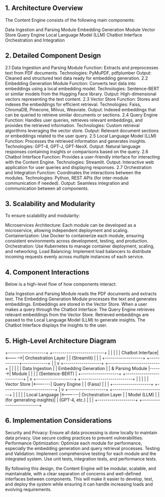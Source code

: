 ## 1. Architecture Overview
The Content Engine consists of the following main components:

Data Ingestion and Parsing Module
Embedding Generation Module
Vector Store
Query Engine
Local Language Model (LLM)
Chatbot Interface
Orchestration and Integration

## 2. Detailed Component Design

2.1 Data Ingestion and Parsing Module
Function: Extracts and preprocesses text from PDF documents.
Technologies: PyMuPDF, pdfplumber
Output: Cleaned and structured text data ready for embedding generation.
2.2 Embedding Generation Module
Function: Converts text data into embeddings using a local embedding model.
Technologies: Sentence-BERT or similar models from the Hugging Face library.
Output: High-dimensional vectors representing the text content.
2.3 Vector Store
Function: Stores and indexes the embeddings for efficient retrieval.
Technologies: Faiss, ChromaDB, Pinecone, Milvus, Weaviate.
Output: Indexed embeddings that can be queried to retrieve similar documents or sections.
2.4 Query Engine
Function: Handles user queries, retrieves relevant embeddings, and provides the retrieved information.
Technologies: Custom retrieval algorithms leveraging the vector store.
Output: Relevant document sections or embeddings related to the user query.
2.5 Local Language Model (LLM)
Function: Processes the retrieved information and generates insights.
Technologies: GPT-4, GPT-J, GPT-NeoX.
Output: Natural language responses containing insights or comparisons based on the query.
2.6 Chatbot Interface
Function: Provides a user-friendly interface for interacting with the Content Engine.
Technologies: Streamlit.
Output: Interactive web application for user queries and displaying responses.
2.7 Orchestration and Integration
Function: Coordinates the interactions between the modules.
Technologies: Python, REST APIs (for inter-module communication if needed).
Output: Seamless integration and communication between all components.

## 3. Scalability and Modularity
To ensure scalability and modularity:

Microservices Architecture: Each module can be developed as a microservice, allowing independent deployment and scaling.
Containerization: Use Docker to containerize each module, ensuring consistent environments across development, testing, and production.
Orchestration: Use Kubernetes to manage container deployment, scaling, and networking.
Load Balancing: Implement load balancers to distribute incoming requests evenly across multiple instances of each service.

## 4. Component Interactions
Below is a high-level flow of how components interact:

Data Ingestion and Parsing Module reads the PDF documents and extracts text.
The Embedding Generation Module processes the text and generates embeddings.
Embeddings are stored in the Vector Store.
When a user makes a query through the Chatbot Interface:
The Query Engine retrieves relevant embeddings from the Vector Store.
Retrieved embeddings are passed to the Local Language Model (LLM) to generate insights.
The Chatbot Interface displays the insights to the user.

## 5. High-Level Architecture Diagram

+-------------------+       +--------------------------+
|                   |       |                          |
|  Chatbot Interface|<----->|  Orchestration Layer     |
|   (Streamlit)     |       |                          |
+-------------------+       +------------+-------------+
                                       |
                                       |
                                       v
+-------------------+       +--------------------------+
|                   |       |                          |
|  Data Ingestion   |       |  Embedding Generation    |
|  & Parsing Module |------>|  Module                 |
|                   |       |  (Sentence-BERT)         |
+-------------------+       +--------------------------+
                                       |
                                       v
+-------------------+       +--------------------------+
|                   |       |                          |
|   Vector Store    |<------|   Query Engine           |
|   (Faiss)         |       |                          |
+-------------------+       +--------------------------+
                                       |
                                       v
+-------------------+       +--------------------------+
|                   |       |                          |
|  Local Language   |<------|  Orchestration Layer     |
|  Model (LLM)      |       |  (for generating insights)|
|  (GPT-4, etc.)    |       |                          |
+-------------------+       +--------------------------+

## 6. Implementation Considerations
Security and Privacy: Ensure all data processing is done locally to maintain data privacy. Use secure coding practices to prevent vulnerabilities.
Performance Optimization: Optimize each module for performance, especially the embedding generation and query retrieval processes.
Testing and Validation: Implement comprehensive testing for each module and the integrated system. Use unit tests, integration tests, and performance tests.

By following this design, the Content Engine will be modular, scalable, and maintainable, with a clear separation of concerns and well-defined interfaces between components. This will make it easier to develop, test, and deploy the system while ensuring it can handle increasing loads and evolving requirements.
